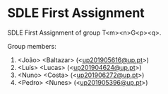 # SDLE First Assignment

SDLE First Assignment of group T&lt;m&gt;&lt;n&gt;G&lt;p&gt;&lt;q&gt;.

Group members:

1. &lt;João&gt; &lt;Baltazar&gt; (&lt;up201905616@up.pt&gt;)
2. &lt;Luís&gt; &lt;Lucas&gt; (&lt;up201904624@up.pt&gt;)
3. &lt;Nuno&gt; &lt;Costa&gt; (&lt;up201906272@up.pt&gt;)
4. &lt;Pedro&gt; &lt;Nunes&gt; (&lt;up201905396@up.pt&gt;)
